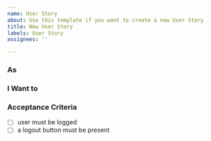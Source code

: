 ```yaml
---
name: User Story
about: Use this template if you want to create a new User Story
title: New User Story
labels: User Story
assignees: ''

---
```


### As

### I Want to

### Acceptance Criteria
- [ ] user must be logged
- [ ] a logout button must be present
